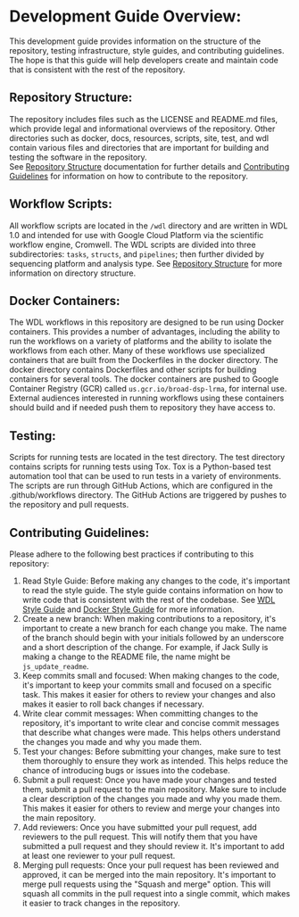 # Development Guide Overview:

This development guide provides information on the structure of the repository, testing infrastructure,
style guides, and contributing guidelines. The hope is that this guide will help developers 
create and maintain code that is consistent with the rest of the repository.

## Repository Structure:

The repository includes files such as the LICENSE and README.md files, which provide legal and informational 
overviews of the repository. Other directories such as docker, docs, resources, scripts, 
site, test, and wdl contain various files and directories that are important for 
building and testing the software in the repository.  
See [Repository Structure](./repo_structure.md) documentation for further 
details and [Contributing Guidelines](#contributing-guidelines) for 
information on how to contribute to the repository.

## Workflow Scripts:

All workflow scripts are located in the `/wdl` directory and are written in WDL 1.0 
and intended for use with Google Cloud Platform via the scientific workflow engine, Cromwell.
The WDL scripts are divided into three subdirectories: `tasks`, `structs`, and `pipelines`;
then further divided by sequencing platform and analysis type.
See [Repository Structure](./wdl_style_guide.md) for more information on directory structure.

## Docker Containers:

The WDL workflows in this repository are designed to be run using Docker containers. 
This provides a number of advantages, including the ability to run the workflows on a 
variety of platforms and the ability to isolate the workflows from each other.
Many of these workflows use specialized containers that are built from the Dockerfiles in the 
docker directory. The docker directory contains Dockerfiles and other scripts for 
building containers for several tools. The docker containers are pushed to 
Google Container Registry (GCR) called `us.gcr.io/broad-dsp-lrma`, for internal use. External audiences interested in running workflows
using these containers should build and if needed push them to repository they have access to.

## Testing:

Scripts for running tests are located in the test directory. The test directory contains
scripts for running tests using Tox. Tox is a Python-based test automation tool that 
can be used to run tests in a variety of environments. The scripts are run through
GitHub Actions, which are configured in the .github/workflows directory. The GitHub Actions
are triggered by pushes to the repository and pull requests. 

## Contributing Guidelines:

Please adhere to the following best practices if contributing to this repository:

1. Read Style Guide: Before making any changes to the code, it's important to read the style guide. The style guide contains information on how to write code that is consistent with the rest of the codebase. See [WDL Style Guide](./wdl_style_guide.md) and [Docker Style Guide](./docker_style_guide.md) for more information.
2. Create a new branch: When making contributions to a repository, it's important to create a new branch for each change you make. The name of the branch should begin with your initials followed by an underscore and a short description of the change. For example, if Jack Sully is making a change to the README file, the name might be `js_update_readme`.
3. Keep commits small and focused: When making changes to the code, it's important to keep your commits small and focused on a specific task. This makes it easier for others to review your changes and also makes it easier to roll back changes if necessary.
4. Write clear commit messages: When committing changes to the repository, it's important to write clear and concise commit messages that describe what changes were made. This helps others understand the changes you made and why you made them.
5. Test your changes: Before submitting your changes, make sure to test them thoroughly to ensure they work as intended. This helps reduce the chance of introducing bugs or issues into the codebase.
6. Submit a pull request: Once you have made your changes and tested them, submit a pull request to the main repository. Make sure to include a clear description of the changes you made and why you made them. This makes it easier for others to review and merge your changes into the main repository.
7. Add reviewers: Once you have submitted your pull request, add reviewers to the pull request. This will notify them that you have submitted a pull request and they should review it. It's important to add at least one reviewer to your pull request.
8. Merging pull requests: Once your pull request has been reviewed and approved, it can be merged into the main repository. It's important to merge pull requests using the "Squash and merge" option. This will squash all commits in the pull request into a single commit, which makes it easier to track changes in the repository.
